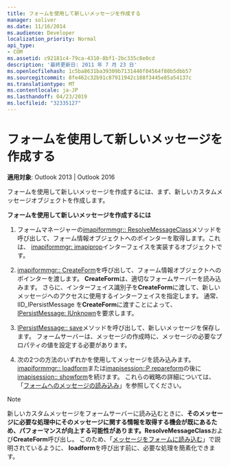 ```yaml
---
title: フォームを使用して新しいメッセージを作成する
manager: soliver
ms.date: 11/16/2014
ms.audience: Developer
localization_priority: Normal
api_type:
- COM
ms.assetid: c92181c4-79ca-4310-8bf1-2bc335c8e0cd
description: '最終更新日: 2011 年 7 月 23 日'
ms.openlocfilehash: 1c5ba8631ba39309b7131440f04564f80b5dbb57
ms.sourcegitcommit: 8fe462c32b91c87911942c188f3445e85a54137c
ms.translationtype: MT
ms.contentlocale: ja-JP
ms.lasthandoff: 04/23/2019
ms.locfileid: "32335127"
---
```

# <a name="composing-a-new-message-by-using-a-form"></a>フォームを使用して新しいメッセージを作成する

  
  
**適用対象**: Outlook 2013 | Outlook 2016 
  
フォームを使用して新しいメッセージを作成するには、まず、新しいカスタムメッセージオブジェクトを作成します。
  
 **フォームを使用して新しいメッセージを作成するには**
  
1. フォームマネージャーの[imapiformmgr:: ResolveMessageClass](imapiformmgr-resolvemessageclass.md)メソッドを呼び出して、フォーム情報オブジェクトへのポインターを取得します。これは、 [imapiformmgr: imapiprop](imapiforminfoimapiprop.md)インターフェイスを実装するオブジェクトです。 
    
2. [imapiformmgr:: CreateForm](imapiformmgr-createform.md)を呼び出して、フォーム情報オブジェクトへのポインターを渡します。 **CreateForm**は、適切なフォームサーバーを読み込みます。 さらに、インターフェイス識別子を**CreateForm**に渡して、新しいメッセージへのアクセスに使用するインターフェイスを指定します。 通常、IID_IPersistMessage を**CreateForm**に渡すことによって、 [IPersistMessage: IUnknown](ipersistmessageiunknown.md)を要求します。
    
3. [IPersistMessage:: save](ipersistmessage-save.md)メソッドを呼び出して、新しいメッセージを保存します。 フォームサーバーは、メッセージの作成時に、メッセージの必要なプロパティの値を設定する必要があります。 
    
4. 次の2つの方法のいずれかを使用してメッセージを読み込みます。 [imapiformmgr:: loadform](imapiformmgr-loadform.md)または[imapisession::P repareform](imapisession-prepareform.md)の後に[imapisession:: showform](imapisession-showform.md)を続けます。 これらの戦略の詳細については、「[フォームへのメッセージの読み込み](loading-a-message-into-a-form.md)」を参照してください。
    
> [!NOTE]
> 新しいカスタムメッセージをフォームサーバーに読み込むときに、**そのメッセージに必要な処理中にそのメッセージに関する情報を取得する機会が既にあるため、パフォーマンスが向上する可能性があります。ResolveMessageClass**および**CreateForm**呼び出し。 このため、「[メッセージをフォームに読み込む](loading-a-message-into-a-form.md)」で説明されているように、 **loadform**を呼び出す前に、必要な処理を簡素化できます。 
  

